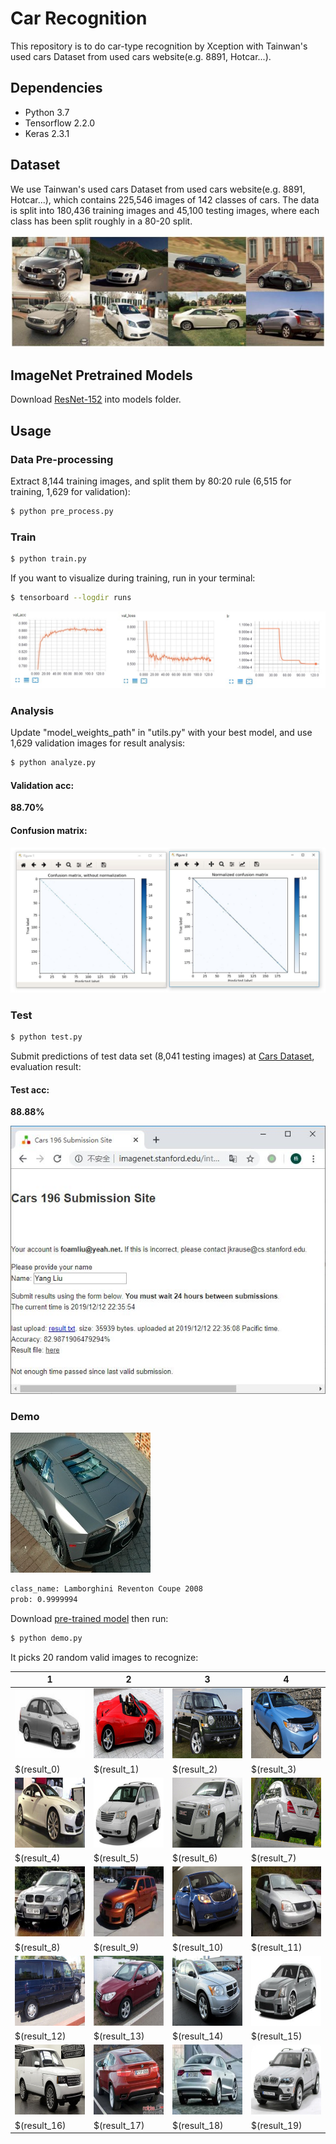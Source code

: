 # Car Recognition


This repository is to do car-type recognition by Xception with Tainwan's used cars Dataset from used cars website(e.g. 8891, Hotcar...).


## Dependencies

- Python 3.7
- Tensorflow 2.2.0
- Keras 2.3.1

## Dataset

We use Tainwan's used cars Dataset from used cars website(e.g. 8891, Hotcar...), which contains 225,546 images of 142 classes of cars. The data is split into 180,436 training images and 45,100 testing images, where each class has been split roughly in a 80-20 split.

 ![image](https://github.com/foamliu/Car-Recognition-PyTorch/raw/master/images/random.jpg)

## ImageNet Pretrained Models

Download [ResNet-152](https://drive.google.com/file/d/0Byy2AcGyEVxfeXExMzNNOHpEODg/view?usp=sharing) into models folder.

## Usage

### Data Pre-processing
Extract 8,144 training images, and split them by 80:20 rule (6,515 for training, 1,629 for validation):
```bash
$ python pre_process.py
```

### Train
```bash
$ python train.py
```

If you want to visualize during training, run in your terminal:
```bash
$ tensorboard --logdir runs
```

 ![image](https://github.com/foamliu/Car-Recognition-PyTorch/raw/master/images/train.jpg)

### Analysis
Update "model_weights_path" in "utils.py" with your best model, and use 1,629 validation images for result analysis:
```bash
$ python analyze.py
```

#### Validation acc:
**88.70%**

#### Confusion matrix:

 ![image](https://github.com/foamliu/Car-Recognition-PyTorch/raw/master/images/confusion_matrix.jpg)

### Test
```bash
$ python test.py
```

Submit predictions of test data set (8,041 testing images) at [Cars Dataset](https://ai.stanford.edu/~jkrause/cars/car_dataset.html), evaluation result:

#### Test acc:
**88.88%**

 ![image](https://github.com/foamliu/Car-Recognition-PyTorch/raw/master/images/test.jpg)

### Demo

![image](https://github.com/foamliu/Car-Recognition-PyTorch/raw/master/images/samples/07647.jpg)

```bash
class_name: Lamborghini Reventon Coupe 2008
prob: 0.9999994
```

Download [pre-trained model](https://github.com/foamliu/Car-Recognition-PyTorch/releases/download/v1.0/car_recognition.pt) then run:

```bash
$ python demo.py
```
It picks 20 random valid images to recognize:


1 | 2 | 3 | 4 |
|---|---|---|---|
|![image](https://github.com/foamliu/Car-Recognition-PyTorch/raw/master/images/0_out.png)  | ![image](https://github.com/foamliu/Car-Recognition-PyTorch/raw/master/images/1_out.png) | ![image](https://github.com/foamliu/Car-Recognition-PyTorch/raw/master/images/2_out.png)|![image](https://github.com/foamliu/Car-Recognition-PyTorch/raw/master/images/3_out.png) |
|$(result_0)|$(result_1)|$(result_2)|$(result_3)|
|![image](https://github.com/foamliu/Car-Recognition-PyTorch/raw/master/images/4_out.png)  | ![image](https://github.com/foamliu/Car-Recognition-PyTorch/raw/master/images/5_out.png) | ![image](https://github.com/foamliu/Car-Recognition-PyTorch/raw/master/images/6_out.png)|![image](https://github.com/foamliu/Car-Recognition-PyTorch/raw/master/images/7_out.png) |
|$(result_4)|$(result_5)|$(result_6)|$(result_7)|
|![image](https://github.com/foamliu/Car-Recognition-PyTorch/raw/master/images/8_out.png)  | ![image](https://github.com/foamliu/Car-Recognition-PyTorch/raw/master/images/9_out.png) | ![image](https://github.com/foamliu/Car-Recognition-PyTorch/raw/master/images/10_out.png)|![image](https://github.com/foamliu/Car-Recognition-PyTorch/raw/master/images/11_out.png)|
|$(result_8)|$(result_9)|$(result_10)|$(result_11)|
|![image](https://github.com/foamliu/Car-Recognition-PyTorch/raw/master/images/12_out.png) | ![image](https://github.com/foamliu/Car-Recognition-PyTorch/raw/master/images/13_out.png)| ![image](https://github.com/foamliu/Car-Recognition-PyTorch/raw/master/images/14_out.png)|![image](https://github.com/foamliu/Car-Recognition-PyTorch/raw/master/images/15_out.png)|
|$(result_12)|$(result_13)|$(result_14)|$(result_15)|
|![image](https://github.com/foamliu/Car-Recognition-PyTorch/raw/master/images/16_out.png) | ![image](https://github.com/foamliu/Car-Recognition-PyTorch/raw/master/images/17_out.png)|![image](https://github.com/foamliu/Car-Recognition-PyTorch/raw/master/images/18_out.png) | ![image](https://github.com/foamliu/Car-Recognition-PyTorch/raw/master/images/19_out.png)|
|$(result_16)|$(result_17)|$(result_18)|$(result_19)|
